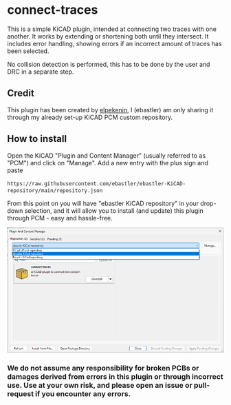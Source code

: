 # connect-traces
This is a simple KiCAD plugin, intended at connecting two traces with one another. It works by extending or shortening both until they intersect. It includes error handling, showing errors if an incorrect amount of traces has been selected. 

No collision detection is performed, this has to be done by the user and DRC in a separate step.

## Credit
This plugin has been created by [elpekenin](https://github.com/elpekenin), I (ebastler) am only sharing it through my already set-up KiCAD PCM custom repository.

## How to install
Open the KiCAD "Plugin and Content Manager" (usually referred to as "PCM") and click on "Manage". Add a new entry with the plus sign and paste 

```
https://raw.githubusercontent.com/ebastler/ebastler-KiCAD-repository/main/repository.json
```

From this point on you will have "ebastler KiCAD repository" in your drop-down selection, and it will allow you to install (and update) this plugin through PCM - easy and hassle-free.

![repolist](resources/repolist.png)

### **We do not assume any responsibility for broken PCBs or damages derived from errors in this plugin or through incorrect use. Use at your own risk, and please open an issue or pull-request if you encounter any errors.**